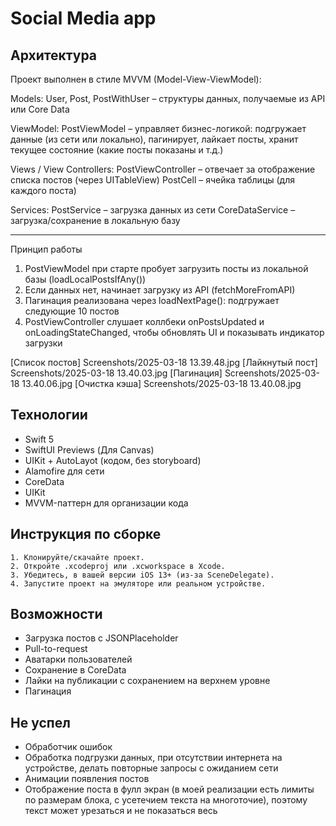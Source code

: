 # Social Media app

## Архитектура
Проект выполнен в стиле MVVM (Model-View-ViewModel):

Models:
User, Post, PostWithUser – структуры данных, получаемые из API или Core Data 

ViewModel: 
PostViewModel – управляет бизнес-логикой: подгружает данные (из сети или локально), пагинирует, лайкает посты, хранит текущее состояние (какие посты показаны и т.д.)

Views / View Controllers:
PostViewController – отвечает за отображение списка постов (через UITableView)
PostCell – ячейка таблицы (для каждого поста)

Services: 
PostService – загрузка данных из сети
CoreDataService – загрузка/сохранение в локальную базу

______________________________

Принцип работы
1) PostViewModel при старте пробует загрузить посты из локальной базы (loadLocalPostsIfAny()) 
2) Если данных нет, начинает загрузку из API (fetchMoreFromAPI)
3) Пагинация реализована через loadNextPage(): подгружает следующие 10 постов
4) PostViewController слушает коллбеки onPostsUpdated и onLoadingStateChanged, чтобы обновлять UI и показывать индикатор загрузки

[Список постов]
Screenshots/2025-03-18 13.39.48.jpg
[Лайкнутый пост]
Screenshots/2025-03-18 13.40.03.jpg
[Пагинация]
Screenshots/2025-03-18 13.40.06.jpg
[Очистка кэша]
Screenshots/2025-03-18 13.40.08.jpg

## Технологии

- Swift 5
- SwiftUI Previews (Для Canvas) 
- UIKit + AutoLayot (кодом, без storyboard)
- Alamofire для сети
- CoreData
- UIKit
- MVVM-паттерн для организации кода

## Инструкция по сборке
    1. Клонируйте/скачайте проект.
    2. Откройте .xcodeproj или .xcworkspace в Xcode.
    3. Убедитесь, в вашей версии iOS 13+ (из-за SceneDelegate).
    4. Запустите проект на эмуляторе или реальном устройстве.

## Возможности
- Загрузка постов с JSONPlaceholder
- Pull-to-request
- Аватарки пользователей
- Сохранение в CoreData
- Лайки на публикации с сохранением на верхнем уровне
- Пагинация

## Не успел
- Обработчик ошибок
- Обработка подгрузки данных, при отсутствии интернета на устройстве, делать повторные запросы с ожиданием сети
- Анимации появления постов 
- Отображение поста в фулл экран (в моей реализации есть лимиты по размерам блока, с усетечием текста на многоточие), поэтому текст может урезаться и не показаться весь

